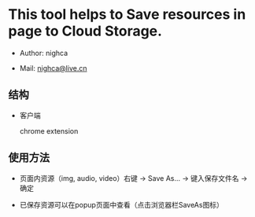 This tool helps to Save resources in page to Cloud Storage.
======

 * Author:   nighca

 * Mail:     nighca@live.cn
 
结构
----

 * 客户端

   chrome extension

使用方法
----
   
 * 页面内资源（img, audio, video）右键 -> Save As... -> 键入保存文件名 -> 确定
 
 * 已保存资源可以在popup页面中查看（点击浏览器栏SaveAs图标）

   



